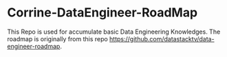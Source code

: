 # Corrine-DataEngineer-RoadMap
This Repo is used for accumulate basic Data Engineering Knowledges. The roadmap is originally from this repo https://github.com/datastacktv/data-engineer-roadmap.

